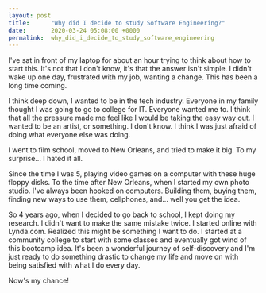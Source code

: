 ```yaml
---
layout: post
title:      "Why did I decide to study Software Engineering?"
date:       2020-03-24 05:08:00 +0000
permalink:  why_did_i_decide_to_study_software_engineering
---
```


 I've sat in front of my laptop for about an hour trying to think about how to start this. It's not that I don't know, it's that the answer isn't simple. I didn't wake up one day, frustrated with my job, wanting a change. This has been a long time coming. 

I think deep down, I wanted to be in the tech industry. Everyone in my family thought I was going to go to college for IT. Everyone wanted me to. I think that all the pressure made me feel like I would be taking the easy way out. I wanted to be an artist, or something. I don't know. I think I was just afraid of doing what everyone else was doing. 

I went to film school, moved to New Orleans, and tried to make it big. To my surprise... I hated it all.

Since the time I was 5, playing video games on a computer with these huge floppy disks. To the time after New Orleans, when I started my own photo studio. I've always been hooked on computers. Building them, buying them, finding new ways to use them, cellphones, and... well you get the idea. 

So 4 years ago, when I decided to go back to school, I kept doing my research. I didn't want to make the same mistake twice. I started online with Lynda.com. Realized this might be something I want to do. I started at a community college to start with some classes and eventually got wind of this bootcamp idea. It's been a wonderful journey of self-discovery and I'm just ready to do something drastic to change my life and move on with being satisfied with what I do every day. 

Now's my chance! 
